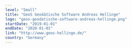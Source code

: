 ```yaml
---
level: "Small"
title: "GeoS Geodätische Software Andreas Hellinge"
logo: "geos-geodatische-software-andreas-hellinge.png"
startDate: "2019-01-01"
endDate: "2020-01-01"
link: "http://www.geos-hellinge.de/"
country: "Germany"
---
```

